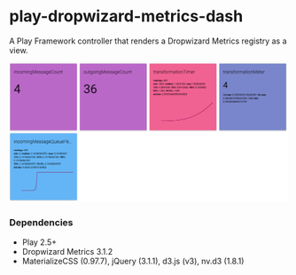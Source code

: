 # play-dropwizard-metrics-dash
A Play Framework controller that renders a Dropwizard Metrics registry as a view.

![screenshot of view](screenshot.png)

### Dependencies
- Play 2.5+
- Dropwizard Metrics 3.1.2
- MaterializeCSS (0.97.7), jQuery (3.1.1), d3.js (v3), nv.d3 (1.8.1)
